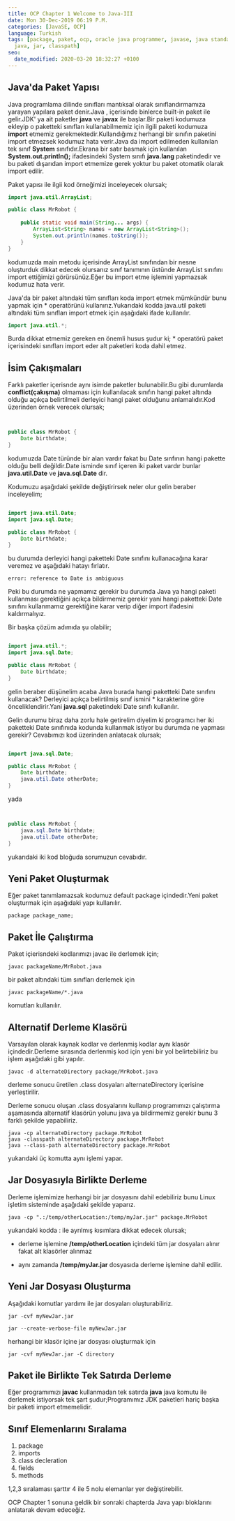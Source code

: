 ```yaml
---
title: OCP Chapter 1 Welcome to Java-III
date: Mon 30-Dec-2019 06:19 P.M.
categories: [JavaSE, OCP]
language: Turkish
tags: [package, paket, ocp, oracle java programmer, javase, java standart edition,
  java, jar, classpath]
seo:
  date_modified: 2020-03-20 18:32:27 +0100
---
```


## Java'da Paket Yapısı

Java programlama dilinde sınıfları mantıksal olarak sınıflandırmamıza yarayan yapılara paket denir.Java , içerisinde binlerce built-in paket ile gelir.JDK' ya ait paketler **java** ve **javax** ile başlar.Bir paketi kodumuza ekleyip o paketteki sınıfları kullanabilmemiz için ilgili paketi kodumuza **import** etmemiz gerekmektedir.Kullandığımız herhangi bir sınıfın paketini import etmezsek kodumuz hata verir.Java da import edilmeden kullanılan tek sınıf **System** sınıfıdır.Ekrana bir satır basmak için kullanılan **System.out.println();**  ifadesindeki System sınıfı **java.lang** paketindedir ve bu paketi dışarıdan import etmemize gerek yoktur bu paket otomatik olarak import edilir. 

Paket yapısı ile ilgii kod örneğimizi inceleyecek olursak;

```java
import java.util.ArrayList;

public class MrRobot { 
    
    public static void main(String... args) {
        ArrayList<String> names = new ArrayList<String>();
        System.out.println(names.toString());
    }
}
```

kodumuzda main metodu içerisinde ArrayList sınıfından bir nesne oluşturduk dikkat edecek olursanız sınıf tanımının üstünde ArrayList sınıfını import ettiğimizi görürsünüz.Eğer bu import etme işlemini yapmazsak kodumuz hata verir.

Java'da bir paket altındaki tüm sınıfları koda import etmek mümkündür bunu yapmak için * operatörünü kullanırız.Yukarıdaki kodda java.util paketi altındaki tüm sınıfları import etmek için aşağıdaki ifade kullanılır.

```java
import java.util.*;
```

Burda dikkat etmemiz gereken en önemli husus şudur ki; * operatörü paket içerisindeki sınıfları import eder alt paketleri koda dahil etmez.

## İsim Çakışmaları

Farklı paketler içerisnde aynı isimde paketler bulunabilir.Bu gibi durumlarda **conflict(çakışma)** olmaması için kullanılacak sınıfın hangi paket altında olduğu açıkça belirtilmeli derleyici hangi paket olduğunu anlamalıdır.Kod üzerinden örnek verecek olursak;



```java


public class MrRobot { 
    Date birthdate;
}
```

kodumuzda Date türünde bir alan vardır fakat bu Date sınfının hangi pakette olduğu belli değildir.Date isminde sınıf içeren iki paket vardır bunlar **java.util.Date** ve **java.sql.Date** dir.

Kodumuzu aşağıdaki şekilde değiştirirsek neler olur gelin beraber inceleyelim;

```java

import java.util.Date;
import java.sql.Date;

public class MrRobot { 
    Date birthdate;
}
```
bu durumda derleyici hangi paketteki Date sınıfını kullanacağına karar veremez ve aşağıdaki hatayı fırlatır.

    error: reference to Date is ambiguous

Peki bu durumda ne yapmamız gerekir bu durumda Java ya hangi paketi kullanması gerektiğini açıkça bildirmemiz gerekir yani hangi paketteki Date sınıfını kullanmamız gerektiğine karar verip diğer import ifadesini kaldırmalıyız.

Bir başka çözüm adımıda şu olabilir;


```java

import java.util.*;
import java.sql.Date;

public class MrRobot { 
    Date birthdate;
}
```
gelin beraber düşünelim acaba Java burada hangi paketteki Date sınıfını kullanacak? Derleyici açıkça belirtilmiş sınıf ismini * karakterine göre önceliklendirir.Yani **java.sql** paketindeki Date sınıfı kullanılır.

Gelin durumu biraz daha zorlu hale getirelim diyelim ki programcı her iki paketteki Date sınıfınıda kodunda kullanmak istiyor bu durumda ne yapması gerekir? Cevabımızı kod üzerinden anlatacak olursak;

```java

import java.sql.Date;

public class MrRobot { 
    Date birthdate;
    java.util.Date otherDate;
}
```

yada 


```java


public class MrRobot { 
    java.sql.Date birthdate;
    java.util.Date otherDate;
}
```

yukarıdaki iki kod bloğuda sorumuzun cevabıdır.

## Yeni Paket Oluşturmak

Eğer paket tanımlamazsak kodumuz default package içindedir.Yeni paket oluşturmak için aşağıdaki yapı kullanılır.

    package package_name;


## Paket İle Çalıştırma

Paket içierisndeki kodlarımızı javac ile derlemek için;

    javac packageName/MrRobot.java


bir paket altındaki tüm sınıfları derlemek için

    javac packageName/*.java


komutları kullanılır.

## Alternatif Derleme Klasörü

Varsayılan olarak kaynak kodlar ve derlenmiş kodlar aynı klasör içindedir.Derleme sırasında derlenmiş kod için yeni bir yol belirtebiliriz bu işlem aşağıdaki gibi yapılır.

    javac -d alternateDirectory package/MrRobot.java

derleme sonucu üretilen .class dosyaları alternateDirectory içerisine yerleştirilir.


Derleme sonucu oluşan .class dosyalarını kullanıp programımızı çalıştırma aşamasında alternatif klasörün yolunu java ya bildirmemiz gerekir bunu 3 farklı şekilde yapabiliriz.

    java -cp alternateDirectory package.MrRobot
    java -classpath alternateDirectory package.MrRobot
    java --class-path alternateDirectory package.MrRobot

yukarıdaki üç komutta aynı işlemi yapar.


## Jar Dosyasıyla Birlikte Derleme

Derleme işlemimize herhangi bir jar dosyasını dahil edebiliriz bunu Linux işletim sisteminde aşağıdaki şekilde yaparız.

    java -cp ".:/temp/otherLocation:/temp/myJar.jar" package.MrRobot

yukarıdaki kodda : ile ayrılmış kısımlara dikkat edecek olursak;

* derleme işlemine **/temp/otherLocation** içindeki tüm jar dosyaları alınır fakat alt klasörler alınmaz

* aynı zamanda **/temp/myJar.jar** dosyasıda derleme işlemine dahil edilir.

## Yeni Jar Dosyası Oluşturma

Aşağıdaki komutlar yardımı ile jar dosyaları oluşturabiliriz.

    jar -cvf myNewJar.jar

    jar --create-verbose-file myNewJar.jar

herhangi bir klasör içine jar dosyası oluşturmak için

    jar -cvf myNewJar.jar -C directory

## Paket ile Birlikte Tek Satırda Derleme

Eğer programımızı **javac** kullanmadan tek satırda **java** java komutu ile derlemek istiyorsak tek şart şudur;Programımız JDK paketleri hariç başka bir paketi import etmemelidir.

## Sınıf Elemenlarını Sıralama

1. package
2. imports
3. class decleration
4. fields
5. methods

1,2,3 sıralaması şarttır 4 ile 5 nolu elemanlar yer değiştirebilir.

OCP Chapter 1 sonuna geldik bir sonraki chapterda Java yapı bloklarını anlatarak devam edeceğiz.